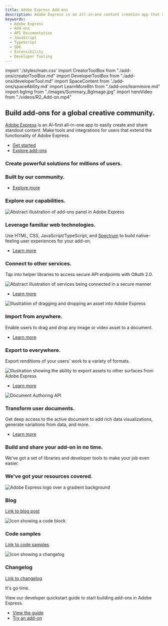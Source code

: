 ```yaml
---
title: Adobe Express Add-ons
description: Adobe Express is an all-in-one content creation app that makes it fast, easy and fun to design standout flyers, TikToks, resumes, Reels, banners, logos, invitations, webpages and so much more. Add-ons allow developers to extend the core functionality of Adobe Express, with a dedicated marketplace for them to be distributed for others to discover and enjoy.
keywords:
  - Adobe Express
  - Add-ons
  - API Documentation
  - JavaScript
  - TypeScript
  - SDK
  - Extensibility
  - Developer Tooling
---
```


import './styles/main.css'
import CreatorToolBox from "./add-ons/creatorToolBox.md"
import DeveloperToolBox from "./add-ons/developerTool.md"
import SpaceContent from './add-ons/spaceAbility.md'
import LearnMoreBtn from "./add-ons/learnmore.md"
import bgImg from "./images/Summary_BgImage.jpg"
import heroVideo from "./videos/R2_Add-on.mp4"

<!-- <Hero slots="heading, text, buttons, assetsImg" customLayout variant="video" animationVideo={heroVideo} className="homeherobgImage Hero-Banner"/> -->
<Hero slots="heading, text, buttons" variant="halfwidth" videoUrl={heroVideo} className="add-ones-hero" />

## Build add-ons for a global creative community.

[Adobe Express](https://adobe.com/express) is an AI-first all-in-one app to easily create and share standout content. Make tools and integrations for users that extend the functionality of Adobe Express.

- [Get started](https://developer.adobe.com/express/add-ons/docs/guides)
- [Explore add-ons](https://new.express.adobe.com/new?category=addOns&addOnId=)
  
<TextBlock slots="heading" className="announcement" theme="light"/>

### Create powerful solutions for millions of users.

<WrapperComponent slots="content" repeat="1" theme="light" className="wrapperforCreatorTool"/>

<CreatorToolBox />

<WrapperComponent slots="content" repeat="1" theme="light" className="learnMoreWrapper"/>

<LearnMoreBtn />

<TextBlock slots="heading" className="announcement" theme="lightest"/>

### Built by our community.

<SpaceContent />

<TeaserBlock  slots="buttons" className="secondaryBtn"/>

- [Explore more](https://new.express.adobe.com/new?category=addOns)

<TextBlock slots="heading" className="announcement exploreCapabilities" theme="lightest"/>

### Explore our capabilities.

<TextBlock slots="image, heading,text,buttons" theme="lightest" headerElementType="h2" variantsTypePrimary='secondary' variantStyleFill = "outline" homeZigZag className="explore" position="right"/>

![Abstract illustration of add-ons panel in Adobe Express](images/Explore_Image_1.png)

### Leverage familiar web technologies.

Use HTML, CSS, JavaScript/TypeScript, and [Spectrum](https://developer.adobe.com/express/add-ons/docs/guides/design/) to build native-feeling user experiences for your add-on.

- [Learn more](https://developer.adobe.com/express/add-ons/docs/guides/develop/frameworks-libraries-bundling/)

<TextBlock slots="heading,text,image,buttons" theme="lightest" headerElementType="h2" variantsTypePrimary='secondary' variantStyleFill = "outline" homeZigZag className="explore" position="left" />

### Connect to other services.

Tap into helper libraries to access secure API endpoints with OAuth 2.0.

![Abstract illustration of services being connected in a secure manner](images/Explore_Image_2.png)

- [Learn more](https://developer.adobe.com/express/add-ons/docs/guides/develop/#authorization-with-oauth-20)

<TextBlock slots="image, heading,text,buttons" theme="lightest" headerElementType="h2" variantsTypePrimary='secondary' variantStyleFill = "outline" homeZigZag className="explore" position="right" />

![Illustration of dragging and dropping an asset into Adobe Express](images/Explore_Image_3.png)

### Import from anywhere.

Enable users to drag and drop any image or video asset to a document.

- [Learn more](https://developer.adobe.com/express/add-ons/docs/guides/develop/#importing-content)

<TextBlock slots="heading,text,image,buttons" theme="lightest" headerElementType="h2" variantsTypePrimary='secondary' variantStyleFill = "outline" homeZigZag className="explore" position="left"/>

### Export to everywhere.

Export renditions of your users' work to a variety of formats.

![Illustration showing the ability to export assets to other surfaces from Adobe Express](images/Explore_Image_4.png)

- [Learn more](https://developer.adobe.com/express/add-ons/docs/guides/develop/#exporting-content)

<TextBlock slots="image,heading,text,buttons" theme="lightest" headerElementType="h2" variantsTypePrimary='secondary' variantStyleFill = "outline" homeZigZag className="explore" position="right" />

![Document Authoring API](images/Embed_Templates.png)

### Transform user documents.

Get deep access to the active document to add rich data visualizations, generate variations from data, and more.

- [Learn more](https://developer.adobe.com/express/add-ons/docs/guides/develop/#exporting-content)

<TextBlock slots="heading,text" className="announcement exploreCapabilities" theme="light"/>

### Build and share your add-on in no time.

We’ve got a set of libraries and developer tools to make your job even easier.

<WrapperComponent slots="content" repeat="1" theme="light" className="wrapperforCreatorTool"/>

<DeveloperToolBox />

<TextBlock slots="heading" className="announcement resourceHeader" theme="lightest"/>

### We've got your resources covered.

<MiniResourceCard slots="image,heading,link" repeat="3" theme="lightest" inRow="3" className="mini-card support-tools" />

![Adobe Express logo over a gradient background](images/LogoSDK.jpg)

### Blog

[Link to blog post](https://adobe.ly/expressaddons)

![Icon showing a code block](images/code.jpg)

### Code samples

[Link to code samples](https://developer.adobe.com/express/add-ons/docs/samples/)

![Icon showing a changelog](images/change_log.jpg)

### Changelog

[Link to changelog](https://developer.adobe.com/express/add-ons/docs/references/changelog/)

<TeaserBlock  slots="heading,text,buttons" textColor="white" bgURL={bgImg} className="viewAddOn" variant="fullwidth"/>

<p className="teaserBlockCustomHeading">It's go time.</p>

View our developer quickstart guide to start building add-ons in Adobe Express.

- [View the guide](https://developer.adobe.com/express/add-ons/docs/guides/getting_started/quickstart/)
- [Try an add-on](https://new.express.adobe.com/new?category=addOns&addOnId=)
